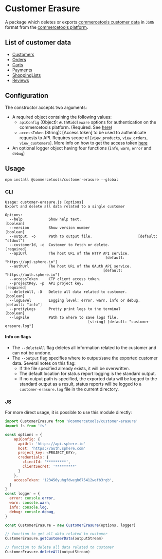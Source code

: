 # Customer Erasure

A package which deletes or exports [commercetools customer data](#list-of-customer-data) in `JSON` format from the [commercetools platform](https://docs.commercetools.com/).

## List of customer data

* [Customers](https://docs.commercetools.com/http-api-projects-customers.html)
* [Orders](https://docs.commercetools.com/http-api-projects-orders.html)
* [Carts](https://docs.commercetools.com/http-api-projects-carts.html)
* [Payments](https://docs.commercetools.com/http-api-projects-payments.html)
* [ShoppingLists](https://docs.commercetools.com/http-api-projects-shoppingLists.html)
* [Reviews](https://docs.commercetools.com/http-api-projects-reviews.html)

## Configuration

The constructor accepts two arguments:

* A required object containing the following values:
  * `apiConfig` (Object): `AuthMiddleware` options for authentication on the commercetools platform. (Required. See [here](https://commercetools.github.io/nodejs/sdk/api/sdkMiddlewareAuth.html#named-arguments-options))
  * `accessToken` (String): [Access token] to be used to authenticate requests to API. Requires scope of [`view_products`, `view_orders`, `view_customers`]. More info on how to get the access token [here](https://docs.commercetools.com/http-api-authorization.html#authorization-flows)
* An optional logger object having four functions (`info`, `warn`, `error` and `debug`)

## Usage

`npm install @commercetools/customer-erasure --global`

### CLI

```
Usage: customer-erasure.js [options]
Export and delete all data related to a single customer

Options:
  --help            Show help text.                                    [boolean]
  --version         Show version number                                [boolean]
  --output, -o      Path to output file.                     [default: "stdout"]
  --customerId, -c  Customer to fetch or delete.                      [required]
  --apiUrl          The host URL of the HTTP API service.
                                              [default: "https://api.sphere.io"]
  --authUrl         The host URL of the OAuth API service.
                                             [default: "https://auth.sphere.io"]
  --accessToken     CTP client access token.
  --projectKey, -p  API project key.                                  [required]
  --deleteAll, -D   Delete all data related to customer.               [boolean]
  --logLevel        Logging level: error, warn, info or debug. [default: "info"]
  --prettyLogs      Pretty print logs to the terminal                  [boolean]
  --logFile         Path to where to save logs file.
                                      [string] [default: "customer-erasure.log"]
```

#### Info on flags

* The `--deleteAll` flag deletes all information related to the customer and can not be undone.
* The `--output` flag specifies where to output/save the exported customer data. Several notes on this flag:
  * If the file specified already exists, it will be overwritten.
  * The default location for status report logging is the standard output.
  * If no output path is specified, the exported data will be logged to the standard output as a result, status reports will be logged to a `customer-erasure.log` file in the current directory.

### JS

For more direct usage, it is possible to use this module directly:

```js
import CustomerErasure from '@commercetools/customer-erasure'
import fs from 'fs'

const options = {
    apiConfig: {
      apiUrl: 'https://api.sphere.io'
      host: 'https://auth.sphere.com'
      project_key: <PROJECT_KEY>,
      credentials: {
        clientId: '*********',
        clientSecret: '*********'
      }
    },
    accessToken: '123456yuhgfdwegh675412wefb3rgb',
  }
}
const logger = {
  error: console.error,
  warn: console.warn,
  info: console.log,
  debug: console.debug,
}

const CustomerErasure = new CustomerErasure(options, logger)

// function to get all data related to customer
CustomerErasure.getCustomerData(outputStream)

// function to delete all data related to customer
CustomerErasure.deleteAll(outputStream)
```
